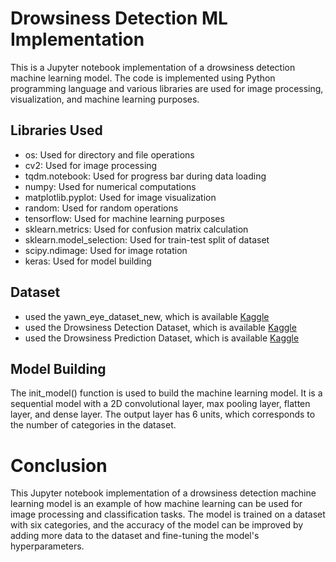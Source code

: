 # Drowsiness Detection ML Implementation

This is a Jupyter notebook implementation of a drowsiness detection machine learning model. The code is implemented using Python programming language and various libraries are used for image processing, visualization, and machine learning purposes.

## Libraries Used
- os: Used for directory and file operations
- cv2: Used for image processing
- tqdm.notebook: Used for progress bar during data loading
- numpy: Used for numerical computations
- matplotlib.pyplot: Used for image visualization
- random: Used for random operations
- tensorflow: Used for machine learning purposes
- sklearn.metrics: Used for confusion matrix calculation
- sklearn.model_selection: Used for train-test split of dataset
- scipy.ndimage: Used for image rotation
- keras: Used for model building

## Dataset 

- used the yawn_eye_dataset_new, which is available [Kaggle](https://www.kaggle.com/datasets/serenaraju/yawn-eye-dataset-new)
- used the Drowsiness Detection Dataset, which is available [Kaggle](https://www.kaggle.com/datasets/prasadvpatil/mrl-dataset)
- used the Drowsiness Prediction Dataset, which is available [Kaggle](https://www.kaggle.com/datasets/rakibuleceruet/drowsiness-prediction-dataset)


## Model Building
The init_model() function is used to build the machine learning model. It is a sequential model with a 2D convolutional layer, max pooling layer, flatten layer, and dense layer. The output layer has 6 units, which corresponds to the number of categories in the dataset.

# Conclusion
This Jupyter notebook implementation of a drowsiness detection machine learning model is an example of how machine learning can be used for image processing and classification tasks. The model is trained on a dataset with six categories, and the accuracy of the model can be improved by adding more data to the dataset and fine-tuning the model's hyperparameters.



